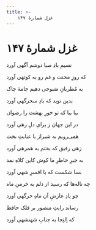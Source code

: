 ```yaml
---
title: >-
    غزل شمارهٔ ۱۴۷
---
```

# غزل شمارهٔ ۱۴۷

<div class="b" id="bn1"><div class="m1"><p>نسیمِ بادِ صبا دوشم آگهی آورد</p></div>
<div class="m2"><p>که روزِ محنت و غم رو به کوتهی آورد</p></div></div>
<div class="b" id="bn2"><div class="m1"><p>به مُطربانِ صَبوحی دهیم جامهٔ چاک</p></div>
<div class="m2"><p>بدین نوید که بادِ سحرگهی آورد</p></div></div>
<div class="b" id="bn3"><div class="m1"><p>بیا بیا که تو حورِ بهشت را رضوان</p></div>
<div class="m2"><p>در این جهان ز برایِ دلِ رهی آورد</p></div></div>
<div class="b" id="bn4"><div class="m1"><p>همی‌رویم به شیراز با عنایتِ بخت</p></div>
<div class="m2"><p>زهی رفیق که بختم به همرهی آورد</p></div></div>
<div class="b" id="bn5"><div class="m1"><p>به جبرِ خاطرِ ما کوش کاین کلاهِ نمد</p></div>
<div class="m2"><p>بسا شکست که با افسرِ شهی آورد</p></div></div>
<div class="b" id="bn6"><div class="m1"><p>چه ناله‌ها که رسید از دلم به خرمنِ ماه</p></div>
<div class="m2"><p>چو یادِ عارضِ آن ماهِ خرگهی آورد</p></div></div>
<div class="b" id="bn7"><div class="m1"><p>رساند رایتِ منصور بر فلک حافظ</p></div>
<div class="m2"><p>که اِلتِجا به جنابِ شهنشهی آورد</p></div></div>